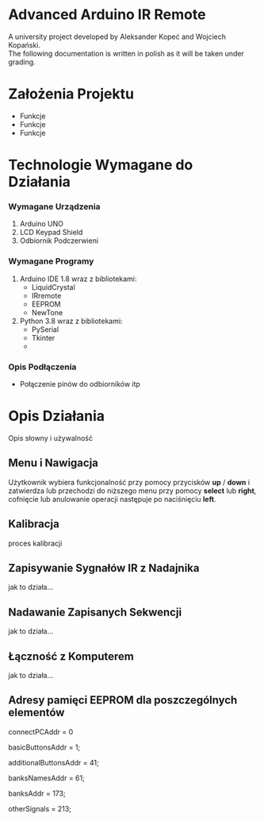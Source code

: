 # Advanced Arduino IR Remote
A university project developed by Aleksander Kopeć and Wojciech Kopański. <br>
The following documentation is written in polish as it will be taken under grading.

# Założenia Projektu
- Funkcje
- Funkcje
- Funkcje

# Technologie Wymagane do Działania
### Wymagane Urządzenia
1. Arduino UNO 
2. LCD Keypad Shield
3. Odbiornik Podczerwieni
   
### Wymagane Programy
1. Arduino IDE 1.8 wraz z bibliotekami:
   - LiquidCrystal
   - IRremote
   - EEPROM
   - NewTone
2. Python 3.8 wraz z bibliotekami:
   - PySerial
   - Tkinter
   - 

### Opis Podłączenia
- Połączenie pinów do odbiorników itp

# Opis Działania
Opis słowny i używalność

## Menu i Nawigacja
Użytkownik wybiera funkcjonalność przy pomocy przycisków **up** / **down** i zatwierdza lub przechodzi do niższego menu przy pomocy **select** lub **right**, cofnięcie lub anulowanie operacji następuje po naciśnięciu **left**.

## Kalibracja
proces kalibracji

## Zapisywanie Sygnałów IR z Nadajnika
jak to działa...

## Nadawanie Zapisanych Sekwencji
jak to działa...

## Łączność z Komputerem
jak to działa...

## Adresy pamięci EEPROM dla poszczególnych elementów
connectPCAddr = 0

basicButtonsAddr = 1;

additionalButtonsAddr = 41;

banksNamesAddr = 61;

banksAddr = 173;

otherSignals = 213;

